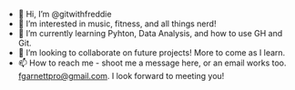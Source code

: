 - 👋 Hi, I’m @gitwithfreddie
- 👀 I’m interested in music, fitness, and all things nerd!
- 🌱 I’m currently learning Pyhton, Data Analysis, and how to use GH and Git.
- 💞️ I’m looking to collaborate on future projects! More to come as I learn.
- 📫 How to reach me - shoot me a message here, or an email works too. fgarnettpro@gmail.com. I look forward to meeting you!

<!---
gitwithfreddie/gitwithfreddie is a ✨ special ✨ repository because its `README.md` (this file) appears on your GitHub profile.
You can click the Preview link to take a look at your changes.
--->
